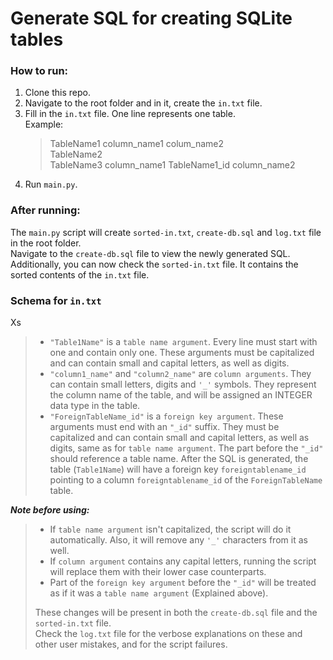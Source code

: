 # Generate SQL for creating SQLite tables

### How to run:
1. Clone this repo.
2. Navigate to the root folder and in it, create the `in.txt` file. 
3. Fill in the `in.txt` file. One line represents one table. <br>
	Example:
	> TableName1 column_name1 colum_name2 <br>
	> TableName2 <br>
	> TableName3 column_name1 TableName1_id column_name2 
4. Run `main.py`.

### After running:
The `main.py` script will create `sorted-in.txt`, `create-db.sql` and `log.txt` file in the root folder.<br>
Navigate to the `create-db.sql` file to view the newly generated SQL. <br>
Additionally, you can now check the `sorted-in.txt` file. It contains the sorted contents of the `in.txt` file.

### Schema for `in.txt`
Xs


> * `"Table1Name"` is a `table name argument`. Every line must start with one and contain only one. These arguments must be capitalized and can contain small and capital letters, as well as digits. <br>
> * `"column1_name"` and `"column2_name"` are `column arguments`. They can contain small letters, digits and `'_'` symbols. They represent the column name of the table, and will be assigned an INTEGER data type in the table. <br>
> * `"ForeignTableName_id"` is a `foreign key argument`. These arguments must end with an `"_id"` suffix. They must be capitalized and can contain small and capital letters, as well as digits, same as for `table name argument`. The part before the `"_id"` should reference a table name. After the SQL is generated, the table (`Table1Name`) will have a foreign key `foreigntablename_id` pointing to a column `foreigntablename_id` of the `ForeignTableName` table. <br>

***Note before using:***
>  * If `table name argument` isn't capitalized, the script will do it
> automatically. Also, it will remove any `'_'` characters from it as well.<br>
>  * If `column argument` contains any capital letters, running the script
> will replace them with their lower case counterparts. <br>
>  * Part of the `foreign key argument` before the `"_id"` will be treated as if it was a `table name argument` (Explained above). <br>
>
> These changes will be present in both the `create-db.sql` file and the `sorted-in.txt` file.<br>
> Check the `log.txt` file for the verbose explanations on these and other user mistakes, and for the script failures.
